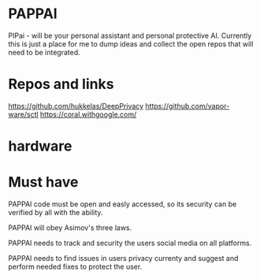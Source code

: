 # PAPPAI
PIPai - will be your personal assistant and personal protective AI.  Currently this is just a place for me to dump ideas and collect the open repos that will need to be integrated.


# Repos and links
https://github.com/hukkelas/DeepPrivacy
https://github.com/vapor-ware/sctl
https://coral.withgoogle.com/




# hardware




# Must have
PAPPAI code must be open and easly accessed, so its security can be verified by all with the ability.
  
PAPPAI will obey Asimov's three laws.

PAPPAI needs to track and security the users social media on all platforms.

PAPPAI needs to find issues in users privacy currenty and suggest and perform needed fixes to protect the user.